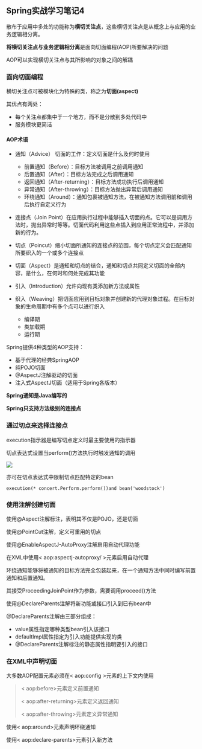 ## Spring实战学习笔记4

散布于应用中多处的功能称为**横切关注点**，这些横切关注点是从概念上与应用的业务逻辑相分离。

**将横切关注点与业务逻辑相分离**是面向切面编程(AOP)所要解决的问题

AOP可以实现横切关注点与其所影响的对象之间的解耦

### 面向切面编程

横切关注点可被模块化为特殊的类，称之为**切面(aspect)**

其优点有两处：

* 每个关注点都集中于一个地方，而不是分散到多处代码中
* 服务模块更简洁

####  AOP术语

* 通知（Advice） 切面的工作：定义切面是什么及何时使用
  * 前置通知（Before）：目标方法被调用之前调用通知
  * 后置通知（After）：目标方法完成之后调用通知
  * 返回通知（After-returning）：目标方法成功执行后调用通知
  * 异常通知（After-throwing）：目标方法抛出异常后调用通知
  * 环绕通知（Around）：通知包裹被通知方法，在被通知方法调用前和调用后执行自定义行为

* 连接点（Join Point）在应用执行过程中能够插入切面的点。它可以是调用方法时，抛出异常时等等。切面代码利用这些点插入到应用正常流程中，并添加新的行为。
* 切点（Poincut）缩小切面所通知的连接点的范围，每个切点定义会匹配通知所要织入的一个或多个连接点
* 切面（Aspect）是通知和切点的结合，通知和切点共同定义切面的全部内容，是什么，在何时和何处完成其功能
* 引入（Introduction）允许向现有类添加新方法或属性
* 织入（Weaving）把切面应用到目标对象并创建新的代理对象过程。在目标对象的生命周期中有多个点可以进行织入
  * 编译期
  * 类加载期
  * 运行期

Spring提供4种类型的AOP支持：

* 基于代理的经典SpringAOP
* 纯POJO切面
* @AspectJ注解驱动的切面
* 注入式AspectJ切面（适用于Spring各版本）

**Spring通知是Java编写的**

**Spring只支持方法级别的连接点**

### 通过切点来选择连接点

execution指示器是编写切点定义时最主要使用的指示器

切点表达式设置当perform()方法执行时触发通知的调用

![](C:\Users\DepressiveStar\Desktop\切点定义.png)

亦可在切点表达式中限制切点匹配特定的bean

```
execution(* concert.Perform.perform())and bean('woodstock')
```

### 使用注解创建切面

使用@Aspect注解标注，表明其不仅是POJO，还是切面

使用@PointCut注解，定义可重用的切点

使用@EnableAspectJ-AutoProxy注解启用自动代理功能

在XML中使用< aop:aspectj-autoproxy/ >元素启用自动代理

环绕通知能够将被通知的目标方法完全包装起来，在一个通知方法中同时编写前置通知和后置通知。

其接受ProceedingJoinPoint作为参数，需要调用proceed()方法

使用@DeclareParents注解将新功能或接口引入到已有bean中

@DeclareParents注解由三部分组成：

* value属性指定哪种类型bean引入该接口
* defaultImpl属性指定为引入功能提供实现的类
* @DeclareParents注解标注的静态属性指明要引入的接口

### 在XML中声明切面

大多数AOP配置元素必须在< aop:config >元素的上下文内使用

> < aop:before>元素定义前置通知
>
> < aop:after-returning>元素定义返回通知
>
> < aop:after-throwing>元素定义异常通知

使用< aop:around>元素声明环绕通知

使用< aop:declare-parents>元素引入新方法